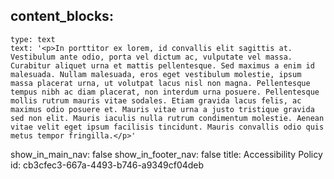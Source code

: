 content_blocks:
  -
    type: text
    text: '<p>In porttitor ex lorem, id convallis elit sagittis at. Vestibulum ante odio, porta vel dictum ac, vulputate vel massa. Curabitur aliquet urna et mattis pellentesque. Sed maximus a enim id malesuada. Nullam malesuada, eros eget vestibulum molestie, ipsum massa placerat urna, ut volutpat lacus nisl non magna. Pellentesque tempus nibh ac diam placerat, non interdum urna posuere. Pellentesque mollis rutrum mauris vitae sodales. Etiam gravida lacus felis, ac maximus odio posuere et. Mauris vitae urna a justo tristique gravida sed non elit. Mauris iaculis nulla rutrum condimentum molestie. Aenean vitae velit eget ipsum facilisis tincidunt. Mauris convallis odio quis metus tempor fringilla.</p>'
show_in_main_nav: false
show_in_footer_nav: false
title: Accessibility Policy
id: cb3cfec3-667a-4493-b746-a9349cf04deb
